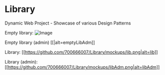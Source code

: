 # Library
Dynamic Web Project - Showcase of various Design Patterns

Empty library:
![Image](https://github.com/700666007/Library/blob/master/mockups/emptyLib.png|alt=emptyLib)

Empty library (admin)
[[|alt=emptyLibAdm]]

Library:
[[https://github.com/700666007/Library/mockups/lib.png|alt=lib]]

Library (admin):
[[https://github.com/700666007/Library/mockups/libAdm.png|alt=libAdm]]

